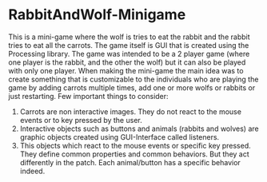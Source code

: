 # RabbitAndWolf-Minigame

This is a mini-game where the wolf is tries to eat the rabbit and the rabbit tries to eat all the carrots. The game itself is GUI that is created using the Processing library. The game was intended to be a 2 player game (where one player is the rabbit, and the other the wolf) but it can also be played with only one player. When making the mini-game the main idea was to create something that is customizable to the individuals who are playing the game by adding carrots multiple times, add one or more wolfs or rabbits or just restarting. 
Few important things to consider:
  1) Carrots are non interactive images. They do not react to the mouse events or to key pressed by the user.
  2) Interactive objects such as buttons and animals (rabbits and wolves) are graphic objects created using GUI-Interface called listeners. 
  3) This objects which react to the mouse events or specific key pressed. They define common properties and common behaviors. But they act differently in the
    patch. Each animal/button has a specific behavior indeed.
